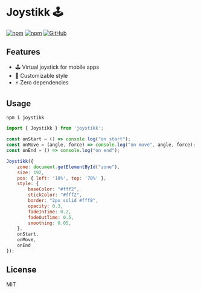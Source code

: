 # Joystikk :joystick:

[![npm](https://img.shields.io/npm/v/joystikk)](https://www.npmjs.com/package/joystikk)
[![npm](https://img.shields.io/npm/dm/joystikk)](https://www.npmjs.com/package/joystikk)
[![GitHub](https://img.shields.io/github/license/eekelof/joystikk)](https://github.com/git/git-scm.com/blob/main/MIT-LICENSE.txt)


## Features
- :joystick: Virtual joystick for mobile apps
- :hammer: Customizable style
- :zap: Zero dependencies

## Usage
```bash
npm i joystikk
```
```javascript
import { Joystikk } from 'joystikk';

const onStart = () => console.log("on start");
const onMove = (angle, force) => console.log("on move", angle, force);
const onEnd = () => console.log("on end");

Joystikk({
    zone: document.getElementById("zone"),
    size: 192,
    pos: { left: '10%', top: '70%' },
    style: {
        baseColor: "#fff2",
        stickColor: "#fff2",
        border: "2px solid #fff8",
        opacity: 0.3,
        fadeInTime: 0.2,
        fadeOutTime: 0.5,
        smoothing: 0.05,
    },
    onStart,
    onMove,
    onEnd
});
```

## License
MIT